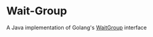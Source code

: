 # Wait-Group
A Java implementation of Golang's [WaitGroup](https://pkg.go.dev/sync#WaitGroup) interface

